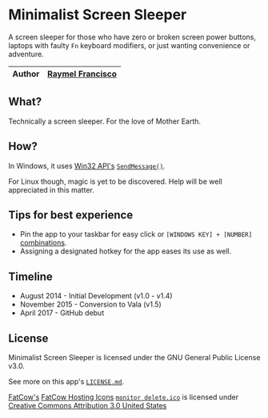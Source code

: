 # Minimalist Screen Sleeper
A screen sleeper for those who have zero or broken screen power buttons, laptops with faulty `Fn` keyboard modifiers, or just wanting convenience or adventure.

| Author | [Raymel Francisco](https://github.com/raymelon) |
|-|-

## What?
Technically a screen sleeper. For the love of Mother Earth. 

## How?
In Windows, it uses [Win32 API's](https://msdn.microsoft.com/en-us/library/windows/desktop/ff818516(v=vs.85).aspx) [`SendMessage()`](https://msdn.microsoft.com/en-us/library/windows/desktop/ms644950(v=vs.85).aspx).

For Linux though, magic is yet to be discovered. Help will be well appreciated in this matter.

## Tips for best experience

- Pin the app to your taskbar for easy click or `[WINDOWS KEY] + [NUMBER]` [combinations](http://winsupersite.com/faqtip/access-taskbar-keyboard-shortcuts).
- Assigning a designated hotkey for the app eases its use as well.

## Timeline
- August 2014 - Initial Development (v1.0 - v1.4)
- November 2015 - Conversion to Vala (v1.5)
- April 2017 - GitHub debut

## License
Minimalist Screen Sleeper is licensed under the
GNU General Public License v3.0. 

See more on this app's [`LICENSE.md`](https://github.com/raymelon/minimalist-screen-sleeper/blob/master/LICENSE.md).

[FatCow's](http://www.fatcow.com/) [FatCow Hosting Icons](http://www.softicons.com/toolbar-icons/fatcow-hosting-icons-by-fatcow) [`monitor delete.ico`](http://www.softicons.com/toolbar-icons/fatcow-hosting-icons-by-fatcow/monitor-delete-icon) is licensed under 	[Creative Commons Attribution 3.0 United States](https://creativecommons.org/licenses/by/3.0/us/)
